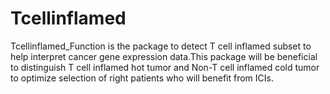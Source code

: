 # Tcellinflamed
Tcellinflamed_Function is the package to detect T cell inflamed subset to help interpret cancer gene expression data.This package will be beneficial to distinguish T cell inflamed hot tumor and Non-T cell inflamed cold tumor to optimize selection of right patients who will benefit from ICIs.  

